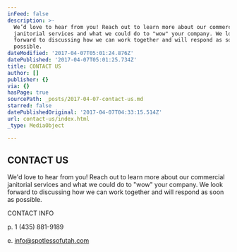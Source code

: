 ```yaml
---
inFeed: false
description: >-
  We’d love to hear from you! Reach out to learn more about our commercial
  janitorial services and what we could do to "wow" your company. We look
  forward to discussing how we can work together and will respond as soon as
  possible.
dateModified: '2017-04-07T05:01:24.876Z'
datePublished: '2017-04-07T05:01:25.734Z'
title: CONTACT US
author: []
publisher: {}
via: {}
hasPage: true
sourcePath: _posts/2017-04-07-contact-us.md
starred: false
datePublishedOriginal: '2017-04-07T04:33:15.514Z'
url: contact-us/index.html
_type: MediaObject

---
```

## CONTACT US

We'd love to hear from you! Reach out to learn more about our commercial janitorial services and what we could do to "wow" your company. We look forward to discussing how we can work together and will respond as soon as possible.

CONTACT INFO

p. 1 (435) 881-9189

e. info@spotlessofutah.com